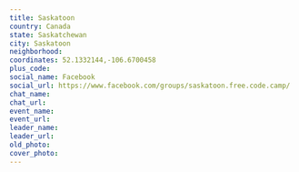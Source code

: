 ```yaml
---
title: Saskatoon
country: Canada
state: Saskatchewan
city: Saskatoon
neighborhood: 
coordinates: 52.1332144,-106.6700458
plus_code:
social_name: Facebook
social_url: https://www.facebook.com/groups/saskatoon.free.code.camp/
chat_name:
chat_url:
event_name:
event_url:
leader_name:
leader_url:
old_photo: 
cover_photo:
---
```

